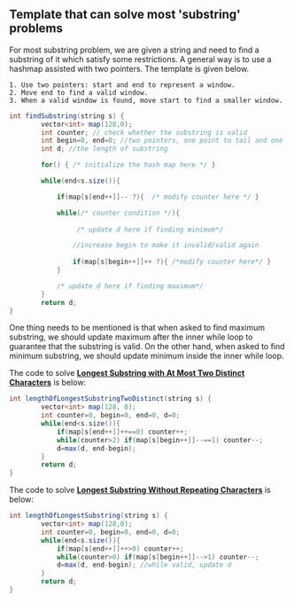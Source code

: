 ## Template that can solve most 'substring' problems

For most substring problem, we are given a string and need to find a substring of it which satisfy some restrictions. A general way is to use a hashmap assisted with two pointers. The template is given below.

```
1. Use two pointers: start and end to represent a window.
2. Move end to find a valid window.
3. When a valid window is found, move start to find a smaller window.
```

```Java
int findSubstring(string s) {
        vector<int> map(128,0);
        int counter; // check whether the substring is valid
        int begin=0, end=0; //two pointers, one point to tail and one  head
        int d; //the length of substring

        for() { /* initialize the hash map here */ }

        while(end<s.size()){

            if(map[s[end++]]-- ?){  /* modify counter here */ }

            while(/* counter condition */){ 
                 
                 /* update d here if finding minimum*/

                //increase begin to make it invalid/valid again
                
                if(map[s[begin++]]++ ?){ /*modify counter here*/ }
            }  

            /* update d here if finding maximum*/
        }
        return d;
}
```

One thing needs to be mentioned is that when asked to find maximum substring, we should update maximum after the inner while loop to guarantee that the substring is valid. On the other hand, when asked to find minimum substring, we should update minimum inside the inner while loop.

The code to solve __[Longest Substring with At Most Two Distinct Characters](https://leetcode.com/problems/longest-substring-with-at-most-two-distinct-characters/)__ is below:

```Java
int lengthOfLongestSubstringTwoDistinct(string s) {
        vector<int> map(128, 0);
        int counter=0, begin=0, end=0, d=0; 
        while(end<s.size()){
            if(map[s[end++]]++==0) counter++;
            while(counter>2) if(map[s[begin++]]--==1) counter--;
            d=max(d, end-begin);
        }
        return d;
}
```

The code to solve __[Longest Substring Without Repeating Characters](https://leetcode.com/problems/longest-substring-without-repeating-characters/)__ is below:

```Java
int lengthOfLongestSubstring(string s) {
        vector<int> map(128,0);
        int counter=0, begin=0, end=0, d=0; 
        while(end<s.size()){
            if(map[s[end++]]++>0) counter++; 
            while(counter>0) if(map[s[begin++]]-->1) counter--;
            d=max(d, end-begin); //while valid, update d
        }
        return d;
}
```
